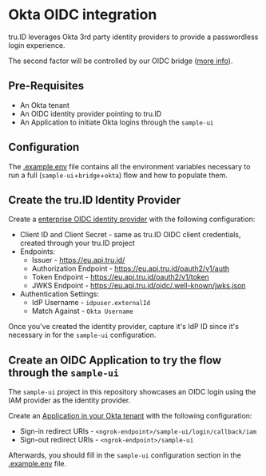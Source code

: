 # Okta OIDC integration

tru.ID leverages Okta 3rd party identity providers to provide a passwordless login experience.



The second factor will be controlled by our OIDC bridge ([more info](./bridge/README.md)).

## Pre-Requisites

* An Okta tenant
* An OIDC identity provider pointing to tru.ID
* An Application to initiate Okta logins through the `sample-ui`

## Configuration

The [.example.env](./.example.env) file contains all the environment variables necessary to run a
full (`sample-ui`+`bridge`+`okta`) flow and how to populate them.

## Create the tru.ID Identity Provider

Create a [enterprise OIDC identity provider](https://developer.okta.com/docs/guides/add-an-external-idp/openidconnect/main/)
with the following configuration:

* Client ID and Client Secret - same as tru.ID OIDC client credentials, created through your tru.ID project
* Endpoints:
    * Issuer - https://eu.api.tru.id/
    * Authorization Endpoint - https://eu.api.tru.id/oauth2/v1/auth
    * Token Endpoint - https://eu.api.tru.id/oauth2/v1/token
    * JWKS Endpoint - https://eu.api.tru.id/oidc/.well-known/jwks.json
* Authentication Settings:
    * IdP Username - `idpuser.externalId`
    * Match Against - `Okta Username`

Once you've created the identity provider, capture it's IdP ID since it's necessary in for the `sample-ui` configuration.

## Create an OIDC Application to try the flow through the `sample-ui`

The `sample-ui` project in this repository showcases an OIDC login using the IAM provider as the identity provider.

Create an [Application in your Okta tenant](https://help.okta.com/en-us/Content/Topics/Apps/Apps_App_Integration_Wizard_OIDC.htm) 
with the following configuration:

* Sign-in redirect URIs - `<ngrok-endpoint>/sample-ui/login/callback/iam`
* Sign-out redirect URIs - `<ngrok-endpoint>/sample-ui`

Afterwards, you should fill in the `sample-ui` configuration section in the [.example.env](./.example.env) file.
